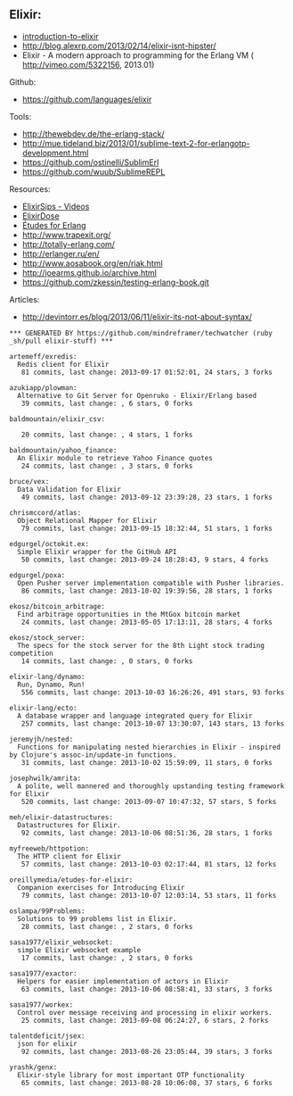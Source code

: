 ## Elixir:
- [introduction-to-elixir](http://alanpeabody.com/presentations/introduction-to-elixir/)
- http://blog.alexrp.com/2013/02/14/elixir-isnt-hipster/
- Elixir - A modern approach to programming for the Erlang VM ( http://vimeo.com/5322156, 2013.01)

Github:
  - https://github.com/languages/elixir


Tools:
  - http://thewebdev.de/the-erlang-stack/
  - http://mue.tideland.biz/2013/01/sublime-text-2-for-erlangotp-development.html
  - https://github.com/ostinelli/SublimErl
  - https://github.com/wuub/SublimeREPL

Resources:
  - [ElixirSips - Videos](http://elixirsips.com/about.html)
  - [ElixirDose](http://www.elixirdose.com/)
  - [Études for Erlang](http://chimera.labs.oreilly.com/books/1234000000726/index.html)
  - http://www.trapexit.org/
  - http://totally-erlang.com/
  - http://erlanger.ru/en/
  - http://www.aosabook.org/en/riak.html
  - http://joearms.github.io/archive.html
  - https://github.com/zkessin/testing-erlang-book.git


Articles:
  - http://devintorr.es/blog/2013/06/11/elixir-its-not-about-syntax/

<!-- PROJECTS_LIST_START -->
    *** GENERATED BY https://github.com/mindreframer/techwatcher (ruby _sh/pull elixir-stuff) ***

    artemeff/exredis:
      Redis client for Elixir
       81 commits, last change: 2013-09-17 01:52:01, 24 stars, 3 forks

    azukiapp/plowman:
      Alternative to Git Server for Openruko - Elixir/Erlang based
       39 commits, last change: , 6 stars, 0 forks

    baldmountain/elixir_csv:

       20 commits, last change: , 4 stars, 1 forks

    baldmountain/yahoo_finance:
      An Elixir module to retrieve Yahoo Finance quotes
       24 commits, last change: , 3 stars, 0 forks

    bruce/vex:
      Data Validation for Elixir
       49 commits, last change: 2013-09-12 23:39:28, 23 stars, 1 forks

    chrismccord/atlas:
      Object Relational Mapper for Elixir
       79 commits, last change: 2013-09-15 18:32:44, 51 stars, 1 forks

    edgurgel/octokit.ex:
      Simple Elixir wrapper for the GitHub API
       50 commits, last change: 2013-09-24 18:28:43, 9 stars, 4 forks

    edgurgel/poxa:
      Open Pusher server implementation compatible with Pusher libraries.
       86 commits, last change: 2013-10-02 19:39:56, 28 stars, 1 forks

    ekosz/bitcoin_arbitrage:
      Find arbitrage opportunities in the MtGox bitcoin market
       24 commits, last change: 2013-05-05 17:13:11, 28 stars, 4 forks

    ekosz/stock_server:
      The specs for the stock server for the 8th Light stock trading competition
       14 commits, last change: , 0 stars, 0 forks

    elixir-lang/dynamo:
      Run, Dynamo, Run!
       556 commits, last change: 2013-10-03 16:26:26, 491 stars, 93 forks

    elixir-lang/ecto:
      A database wrapper and language integrated query for Elixir
       257 commits, last change: 2013-10-07 13:30:07, 143 stars, 13 forks

    jeremyjh/nested:
      Functions for manipulating nested hierarchies in Elixir - inspired by Clojure's assoc-in/update-in functions.
       31 commits, last change: 2013-10-02 15:59:09, 11 stars, 0 forks

    josephwilk/amrita:
      A polite, well mannered and thoroughly upstanding testing framework for Elixir
       520 commits, last change: 2013-09-07 10:47:32, 57 stars, 5 forks

    meh/elixir-datastructures:
      Datastructures for Elixir.
       92 commits, last change: 2013-10-06 08:51:36, 28 stars, 1 forks

    myfreeweb/httpotion:
      The HTTP client for Elixir
       57 commits, last change: 2013-10-03 02:17:44, 81 stars, 12 forks

    oreillymedia/etudes-for-elixir:
      Companion exercises for Introducing Elixir
       79 commits, last change: 2013-10-07 12:03:14, 53 stars, 11 forks

    oslampa/99Problems:
      Solutions to 99 problems list in Elixir.
       28 commits, last change: , 2 stars, 0 forks

    sasa1977/elixir_websocket:
      simple Elixir websocket example
       17 commits, last change: , 2 stars, 0 forks

    sasa1977/exactor:
      Helpers for easier implementation of actors in Elixir
       63 commits, last change: 2013-10-06 08:58:41, 33 stars, 3 forks

    sasa1977/workex:
      Control over message receiving and processing in elixir workers.
       25 commits, last change: 2013-09-08 06:24:27, 6 stars, 2 forks

    talentdeficit/jsex:
      json for elixir
       92 commits, last change: 2013-08-26 23:05:44, 39 stars, 3 forks

    yrashk/genx:
      Elixir-style library for most important OTP functionality
       65 commits, last change: 2013-08-28 10:06:08, 37 stars, 6 forks
<!-- PROJECTS_LIST_END -->
